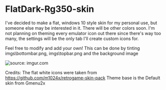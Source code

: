 # FlatDark-Rg350-skin
I've decided to make a flat, windows 10 style skin for my personal use, but someone else may be interested in it. There will be other colors soon. 
I'm not planning on theming every emulator icon out there since there's way too many, the settings will be the only tab I'll create custom icons for. 

Feel free to modify and add your own! This can be done by tinting imgs\bottombar.png, imgs\topbar.png and the background image

<img src="https://i.imgur.com/cj4mXX3.png" title="source: imgur.com" />

Credits: 
The flat white icons were taken from https://github.com/m1024x/retrogame-skin-pack
Theme base is the Default skin from Gmenu2x
